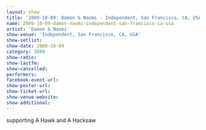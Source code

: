 ```yaml
---
layout: show
title: '2009-10-09: Damon & Naomi - Independent, San Francisco, CA, USA'
name: 2009-10-09-damon-naomi-independent-san-francisco-ca-usa
artist: 'Damon & Naomi'
show-venue: 'Independent, San Francisco, CA, USA'
show-setlist: 
show-date: 2009-10-09
category: 2009
show-radio: 
show-lastfm: 
show-cancelled: 
performers: 
facebook-event-url: 
show-poster-url: 
show-ticket-url: 
show-venue-website: 
show-additional: 
---
```


supporting A Hawk and A Hacksaw